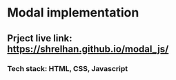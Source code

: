 # Modal implementation
## Prject live link: https://shrelhan.github.io/modal_js/
### Tech stack: HTML, CSS, Javascript
